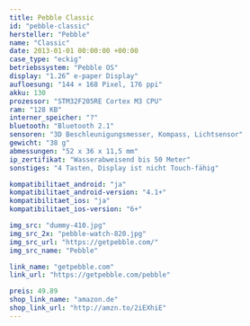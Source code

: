 ```yaml
---
title: Pebble Classic
id: "pebble-classic"
hersteller: "Pebble"
name: "Classic"
date: 2013-01-01 00:00:00 +00:00
case_type: "eckig"
betriebssystem: "Pebble OS"
display: "1.26” e-paper Display"
aufloesung: "144 × 168 Pixel, 176 ppi"
akku: 130
prozessor: "STM32F205RE Cortex M3 CPU"
ram: "128 KB"
interner_speicher: "?"
bluetooth: "Bluetooth 2.1"
sensoren: "3D Beschleunigungsmesser, Kompass, Lichtsensor"
gewicht: "38 g"
abmessungen: "52 x 36 x 11,5 mm"
ip_zertifikat: "Wasserabweisend bis 50 Meter"
sonstiges: "4 Tasten, Display ist nicht Touch-fähig"

kompatibilitaet_android: "ja"
kompatibilitaet_android-version: "4.1+"
kompatibilitaet_ios: "ja"
kompatibilitaet_ios-version: "6+"

img_src: "dummy-410.jpg"
img_src_2x: "pebble-watch-820.jpg"
img_src_url: "https://getpebble.com/"
img_src_name: "Pebble"

link_name: "getpebble.com"
link_url: "https://getpebble.com/pebble"

preis: 49.89
shop_link_name: "amazon.de"
shop_link_url: "http://amzn.to/2iEXhiE"
---
```

